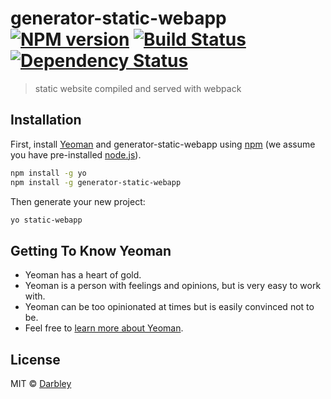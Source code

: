# generator-static-webapp [![NPM version][npm-image]][npm-url] [![Build Status][travis-image]][travis-url] [![Dependency Status][daviddm-image]][daviddm-url]
> static website compiled and served with webpack

## Installation

First, install [Yeoman](http://yeoman.io) and generator-static-webapp using [npm](https://www.npmjs.com/) (we assume you have pre-installed [node.js](https://nodejs.org/)).

```bash
npm install -g yo
npm install -g generator-static-webapp
```

Then generate your new project:

```bash
yo static-webapp
```

## Getting To Know Yeoman

 * Yeoman has a heart of gold.
 * Yeoman is a person with feelings and opinions, but is very easy to work with.
 * Yeoman can be too opinionated at times but is easily convinced not to be.
 * Feel free to [learn more about Yeoman](http://yeoman.io/).

## License

MIT © [Darbley]()


[npm-image]: https://badge.fury.io/js/generator-static-webapp.svg
[npm-url]: https://npmjs.org/package/generator-static-webapp
[travis-image]: https://travis-ci.org/darbley/generator-static-webapp.svg?branch=master
[travis-url]: https://travis-ci.org/darbley/generator-static-webapp
[daviddm-image]: https://david-dm.org/darbley/generator-static-webapp.svg?theme=shields.io
[daviddm-url]: https://david-dm.org/darbley/generator-static-webapp
